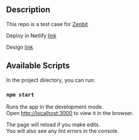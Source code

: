 ## Description

This repo is a test case for [Zenbit](https://zenbit.tech/)

Deploy in Netlify [link](https://app.netlify.com/)

Design [link](https://react-feedback-form.netlify.app/)

## Available Scripts

In the project directory, you can run:

### `npm start`

Runs the app in the development mode.\
Open [http://localhost:3000](http://localhost:3000) to view it in the browser.

The page will reload if you make edits.\
You will also see any lint errors in the console.
